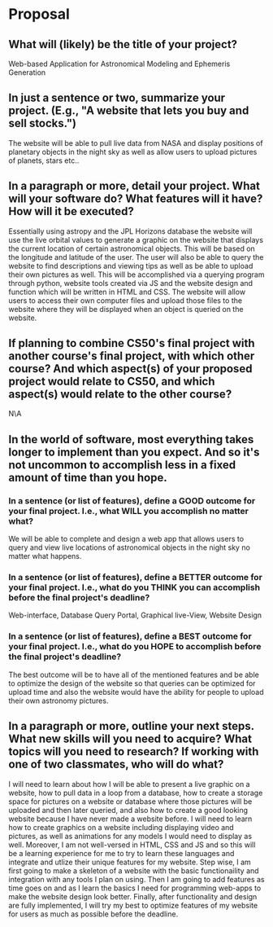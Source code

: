 # Proposal

## What will (likely) be the title of your project?

Web-based Application for Astronomical Modeling and Ephemeris Generation

## In just a sentence or two, summarize your project. (E.g., "A website that lets you buy and sell stocks.")

The website will be able to pull live data from NASA and display positions of planetary objects in the night sky as well as allow users to upload pictures of planets, stars etc..

## In a paragraph or more, detail your project. What will your software do? What features will it have? How will it be executed?

Essentially using astropy and the JPL Horizons database the website will use the live orbital values to generate a graphic on the website that displays the current location of certain astronomical objects. This will be based on the longitude and latitude of the user. The user will also be able to query the website to find descriptions and viewing tips as well as be able to upload their own pictures as well. This will be accomplished via a querying program through python, website tools created via JS and the website design and function which will be written in HTML and CSS. The website will allow users to access their own computer files and upload those files to the website where they will be displayed when an object is queried on the website.

## If planning to combine CS50's final project with another course's final project, with which other course? And which aspect(s) of your proposed project would relate to CS50, and which aspect(s) would relate to the other course?

N\A

## In the world of software, most everything takes longer to implement than you expect. And so it's not uncommon to accomplish less in a fixed amount of time than you hope.

### In a sentence (or list of features), define a GOOD outcome for your final project. I.e., what WILL you accomplish no matter what?

We will be able to complete and design a web app that allows users to query and view live locations of astronomical objects in the night sky no matter what happens.

### In a sentence (or list of features), define a BETTER outcome for your final project. I.e., what do you THINK you can accomplish before the final project's deadline?

Web-interface,
Database Query Portal,
Graphical live-View,
Website Design


### In a sentence (or list of features), define a BEST outcome for your final project. I.e., what do you HOPE to accomplish before the final project's deadline?

The best outcome will be to have all of the mentioned features and be able to optimize the design of the website so that queries can be optimized for upload time and also the website would have the ability for people to upload their own astronomy pictures.

## In a paragraph or more, outline your next steps. What new skills will you need to acquire? What topics will you need to research? If working with one of two classmates, who will do what?

I will need to learn about how I will be able to present a live graphic on a website, how to pull data in a loop from a database, how to create a storage space for pictures on a website or database where those pictures will be uploaded and then later queried, and also how to create a good looking website because I have never made a website before. I will need to learn how to create graphics on a website including displaying video and pictures, as well as animations for any models I would need to display as well. Moreover, I am not well-versed in HTML, CSS and JS and so this will be a learning experience for me to try to learn these languages and integrate and utlize their unique features for my website. Step wise, I am first going to make a skeleton of a website with the basic functionaility and integration with any tools I plan on using. Then I am going to add features as time goes on and as I learn the basics I need for programming web-apps to make the website design look better. Finally, after functionality and design are fully implemented, I will try my best to optimize features of my website for users as much as possible before the deadline.
